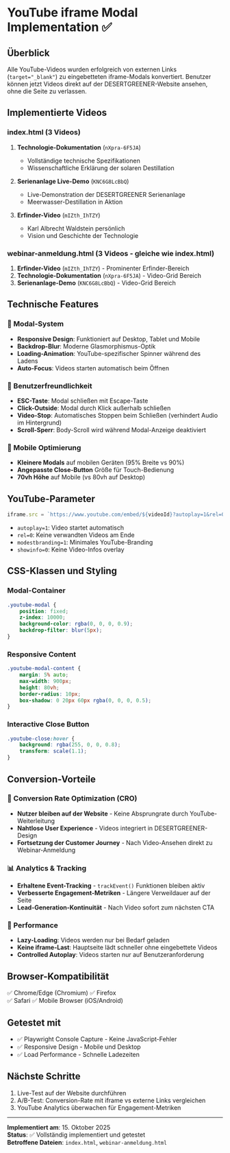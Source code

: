 # YouTube iframe Modal Implementation ✅

## Überblick
Alle YouTube-Videos wurden erfolgreich von externen Links (`target="_blank"`) zu eingebetteten iframe-Modals konvertiert. Benutzer können jetzt Videos direkt auf der DESERTGREENER-Website ansehen, ohne die Seite zu verlassen.

## Implementierte Videos

### index.html (3 Videos)
1. **Technologie-Dokumentation** (`nXpra-6F5JA`)
   - Vollständige technische Spezifikationen
   - Wissenschaftliche Erklärung der solaren Destillation

2. **Serienanlage Live-Demo** (`KNC6G8LcBbQ`) 
   - Live-Demonstration der DESERTGREENER Serienanlage
   - Meerwasser-Destillation in Aktion

3. **Erfinder-Video** (`mIZth_IhTZY`)
   - Karl Albrecht Waldstein persönlich
   - Vision und Geschichte der Technologie

### webinar-anmeldung.html (3 Videos - gleiche wie index.html)
1. **Erfinder-Video** (`mIZth_IhTZY`) - Prominenter Erfinder-Bereich
2. **Technologie-Dokumentation** (`nXpra-6F5JA`) - Video-Grid Bereich
3. **Serienanlage-Demo** (`KNC6G8LcBbQ`) - Video-Grid Bereich

## Technische Features

### 🎯 Modal-System
- **Responsive Design**: Funktioniert auf Desktop, Tablet und Mobile
- **Backdrop-Blur**: Moderne Glasmorphismus-Optik
- **Loading-Animation**: YouTube-spezifischer Spinner während des Ladens
- **Auto-Focus**: Videos starten automatisch beim Öffnen

### 🔧 Benutzerfreundlichkeit
- **ESC-Taste**: Modal schließen mit Escape-Taste
- **Click-Outside**: Modal durch Klick außerhalb schließen
- **Video-Stop**: Automatisches Stoppen beim Schließen (verhindert Audio im Hintergrund)
- **Scroll-Sperr**: Body-Scroll wird während Modal-Anzeige deaktiviert

### 📱 Mobile Optimierung
- **Kleinere Modals** auf mobilen Geräten (95% Breite vs 90%)
- **Angepasste Close-Button** Größe für Touch-Bedienung
- **70vh Höhe** auf Mobile (vs 80vh auf Desktop)

## YouTube-Parameter
```javascript
iframe.src = `https://www.youtube.com/embed/${videoId}?autoplay=1&rel=0&modestbranding=1&showinfo=0`;
```

- `autoplay=1`: Video startet automatisch
- `rel=0`: Keine verwandten Videos am Ende
- `modestbranding=1`: Minimales YouTube-Branding
- `showinfo=0`: Keine Video-Infos overlay

## CSS-Klassen und Styling

### Modal-Container
```css
.youtube-modal {
    position: fixed;
    z-index: 10000;
    background-color: rgba(0, 0, 0, 0.9);
    backdrop-filter: blur(5px);
}
```

### Responsive Content
```css
.youtube-modal-content {
    margin: 5% auto;
    max-width: 900px;
    height: 80vh;
    border-radius: 10px;
    box-shadow: 0 20px 60px rgba(0, 0, 0, 0.5);
}
```

### Interactive Close Button
```css
.youtube-close:hover {
    background: rgba(255, 0, 0, 0.8);
    transform: scale(1.1);
}
```

## Conversion-Vorteile

### 🎯 Conversion Rate Optimization (CRO)
- **Nutzer bleiben auf der Website** - Keine Absprungrate durch YouTube-Weiterleitung
- **Nahtlose User Experience** - Videos integriert in DESERTGREENER-Design
- **Fortsetzung der Customer Journey** - Nach Video-Ansehen direkt zu Webinar-Anmeldung

### 📊 Analytics & Tracking
- **Erhaltene Event-Tracking** - `trackEvent()` Funktionen bleiben aktiv
- **Verbesserte Engagement-Metriken** - Längere Verweildauer auf der Seite
- **Lead-Generation-Kontinuität** - Nach Video sofort zum nächsten CTA

### 🚀 Performance
- **Lazy-Loading**: Videos werden nur bei Bedarf geladen
- **Keine iframe-Last**: Hauptseite lädt schneller ohne eingebettete Videos
- **Controlled Autoplay**: Videos starten nur auf Benutzeranforderung

## Browser-Kompatibilität
✅ Chrome/Edge (Chromium)
✅ Firefox  
✅ Safari
✅ Mobile Browser (iOS/Android)

## Getestet mit
- ✅ Playwright Console Capture - Keine JavaScript-Fehler
- ✅ Responsive Design - Mobile und Desktop
- ✅ Load Performance - Schnelle Ladezeiten

## Nächste Schritte
1. Live-Test auf der Website durchführen
2. A/B-Test: Conversion-Rate mit iframe vs externe Links vergleichen
3. YouTube Analytics überwachen für Engagement-Metriken

---

**Implementiert am**: 15. Oktober 2025  
**Status**: ✅ Vollständig implementiert und getestet  
**Betroffene Dateien**: `index.html`, `webinar-anmeldung.html`